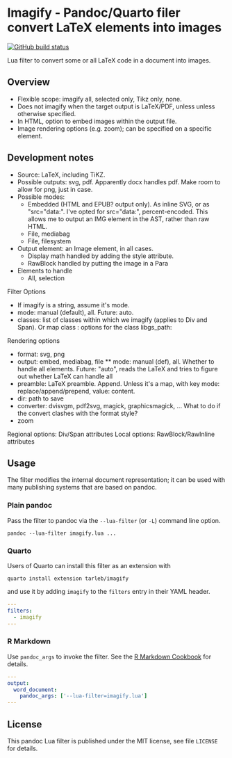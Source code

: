 Imagify - Pandoc/Quarto filer convert LaTeX elements into images
====================================================================

[![GitHub build status][CI badge]][CI workflow]

Lua filter to convert some or all LaTeX code in a document into 
images. 

[CI badge]: https://img.shields.io/github/workflow/status/dialoa/imagify/CI?logo=github
[CI workflow]: https://github.com/dialoa/imagify/actions/workflows/ci.yaml

## Overview

* Flexible scope: imagify all, selected only, Tikz only, none.
* Does not imagify when the target output is LaTeX/PDF, unless 
  unless otherwise specified. 
* In HTML, option to embed images within the output file.
* Image rendering options (e.g. zoom); can be specified on a specific
  element.

## Development notes

* Source: LaTeX, including TiKZ. 
* Possible outputs: svg, pdf. Apparently docx handles pdf. Make room to allow for png, just in case.
* Possible modes:
  * Embedded (HTML and EPUB? output only). As inline SVG, or as "src="data:". I've opted for src="data:", percent-encoded. This allows me to output an IMG element in the AST, rather than raw HTML.
  * File, mediabag
  * File, filesystem
* Output element: an Image element, in all cases.
  * Display math handled by adding the style attribute.
  * RawBlock handled by putting the image in a Para
* Elements to handle
  * All, selection

Filter Options
* If imagify is a string, assume it's mode.
* mode: manual (default), all. Future: auto. 
* classes: list of classes within which we imagify (applies to Div and Span). Or map class : options for the class
 libgs_path:

Rendering options
* format: svg, png
* output: embed, mediabag, file
** mode: manual (def), all. Whether to handle all elements. Future: "auto", reads the LaTeX and tries to figure out whether LaTeX can handle all
* preamble: LaTeX preamble. Append. Unless it's a map, with key mode: replace/append/prepend, value: content. 
* dir: path to save
* converter: dvisvgm, pdf2svg, magick, graphicsmagick, ... What to do if the convert clashes with the format style?
* zoom

Regional options: Div/Span attributes
Local options: RawBlock/RawInline attributes


Usage
------------------------------------------------------------------

The filter modifies the internal document representation; it can
be used with many publishing systems that are based on pandoc.

### Plain pandoc

Pass the filter to pandoc via the `--lua-filter` (or `-L`) command
line option.

    pandoc --lua-filter imagify.lua ...

### Quarto

Users of Quarto can install this filter as an extension with


    quarto install extension tarleb/imagify

and use it by adding `imagify` to the `filters` entry
in their YAML header.

``` yaml
---
filters:
  - imagify
---
```

### R Markdown

Use `pandoc_args` to invoke the filter. See the [R Markdown
Cookbook](https://bookdown.org/yihui/rmarkdown-cookbook/lua-filters.html)
for details.

``` yaml
---
output:
  word_document:
    pandoc_args: ['--lua-filter=imagify.lua']
---
```

License
------------------------------------------------------------------

This pandoc Lua filter is published under the MIT license, see
file `LICENSE` for details.
